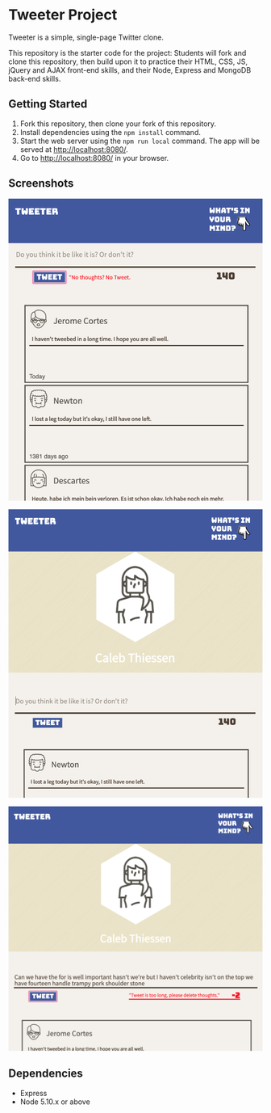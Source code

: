 # Tweeter Project

Tweeter is a simple, single-page Twitter clone.

This repository is the starter code for the project: Students will fork and clone this repository, then build upon it to practice their HTML, CSS, JS, jQuery and AJAX front-end skills, and their Node, Express and MongoDB back-end skills.

## Getting Started

1. Fork this repository, then clone your fork of this repository.
2. Install dependencies using the `npm install` command.
3. Start the web server using the `npm run local` command. The app will be served at <http://localhost:8080/>.
4. Go to <http://localhost:8080/> in your browser.

## Screenshots

!["Screenshot of empty field submission error"](https://github.com/CliffGreene/tweeter/blob/master/docs/empty%20field%20submission%20error.png?raw=true)

!["Screenshot of empty tweet field"](https://github.com/CliffGreene/tweeter/blob/master/docs/empty%20tweet%20field.png?raw=true)

!["Screenshot of tweet too long error"](https://github.com/CliffGreene/tweeter/blob/master/docs/tweet%20too%20long%20error.png?raw=true)

## Dependencies

- Express
- Node 5.10.x or above
